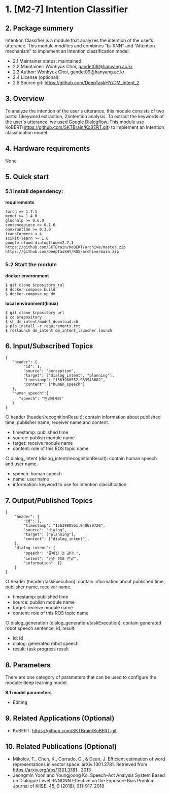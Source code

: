 # 1. [M2-7] Intention Classifier

## 2. Package summery 

Intention Classifier is a module that analyzes the intention of the user’s utterance. This module modifies and combines “bi-RNN” and “Attention mechanism” to implement an Intention classification model.

- 2.1 Maintainer status: maintained
- 2.2 Maintainer: Wonhyuk Choi, [gandet09@hanyang.ac.kr]()
- 2.3 Author: Wonhyuk Choi, [gandet09@hanyang.ac.kr]()
- 2.4 License (optional): 
- 2.5 Source git: https://github.com/DeepTaskHY/DM_Intent_2

## 3. Overview

To analyze the intention of the user's utterance, this module consists of two parts: 1)keyword extraction, 2)intention analysis. To extract the keywords of the user's utterance, we used Google Dialogflow. This module use KoBERT(https://github.com/SKTBrain/KoBERT.git) to implement an Intention classification model.

## 4. Hardware requirements

None

## 5. Quick start 

### 5.1 Install dependency:

**requirements**  

    torch == 1.7.1
    mxnet >= 1.4.0
    gluonnlp >= 0.6.0
    sentencepiece >= 0.1.6
    onnxruntime >= 0.3.0
    transformers < 4
    scikit-learn >= 1.0
    google-cloud-dialogflow==2.7.1
    https://github.com/SKTBrain/KoBERT/archive/master.zip
    https://github.com/DeepTaskHY/ROS/archive/main.zip


### 5.2 Start the module

**docker environment**

    $ git clone $rpository_rul
    $ docker-compose build
    $ docker-compose up dm

**local environment(linux)**

    $ git clone $rpository_url
    $ cd $repository
    $ sh dm_intent/model_download.sh
    $ pip install -r requirements.txt
    $ roslaunch dm_intent dm_intent_launcher.launch
    


## 6. Input/Subscribed Topics

```
{  
   "header": {
        "id": 1,
        "source": "perception",
        "target": ["dialog_intent", "planning"],
        "timestamp": "1563980552.933543682",
        "content": ["human_speech"]
   },
   "human_speech":{ 
      "speech": "안녕하세요"
   }
}
```

○ header (header/recognitionResult): contain information about published time, publisher name, receiver name and content.  

- timestamp: published time  
- source: publish module name  
- target: receive module name  
- content: role of this ROS topic name  

○ dialog_intent (dialog_intent/recognitionResult): contain human speech and user name.  

- speech: human speech    
- name: user name   
- information: keyword to use for intention classification 

## 7. Output/Published Topics

```
{
    "header": {
        "id": 1,
        "timestamp": "1563980561.940629720",
        "source": "dialog",
        "target": ["planning"], 
        "content": ["dialog_intent"],
    }, 
    "dialog_intent": {
        "speech": "좋아진 것 같아.", 
        "intent": "단순 정보 전달",
        "information": {}
    }
}
```

○ header (header/taskExecution): contain information about published time, publisher name, receiver name.  

- timestamp: published time  
- source: publish module name  
- target: receive module name  
- content: role of this ROS topic name  

○ dialog_generation (dialog_generation/taskExecution): contain generated robot speech sentence, id, result.  

- id: id  
- dialog: generated robot speech  
- result: task progress result  

## 8. Parameters

There are one category of parameters that can be used to configure the module: deep learning model.  

**8.1 model parameters**  

- Editing

## 9. Related Applications (Optional)

- KoBERT. https://github.com/SKTBrain/KoBERT.git

## 10. Related Publications (Optional)

- Mikolov, T., Chen, K., Corrado, G., & Dean, J. Efficient estimation of word representations in vector space. arXiv:1301.3781. Retrieved from https://arxiv.org/abs/1301.3781 , 2013 
- Jeongmin Yoon and Youngjoong Ko. Speech-Act Analysis System Based on Dialogue Level RNNCNN Effective on the Exposure Bias Problem. Journal of KIISE, 45, 9 (2018), 911-917, 2018
